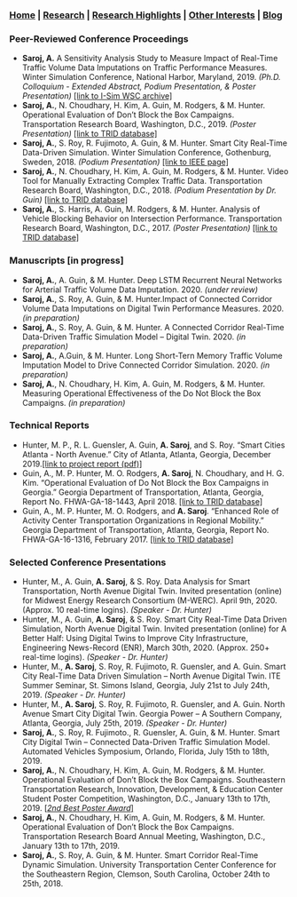 ### [Home](README.md) | [Research](research_projects.md) | [Research Highlights](/research.md) | [Other Interests](other_interests.md) | [Blog](blog.md)  

### Peer-Reviewed Conference Proceedings
- **Saroj, A.** A Sensitivity Analysis Study to Measure Impact of Real-Time Traffic Volume Data Imputations on Traffic Performance Measures. Winter Simulation Conference, National Harbor, Maryland, 2019. *(Ph.D. Colloquium - Extended Abstract, Podium Presentation, & Poster Presentation)* [[link to I-Sim WSC archive]](https://www.informs-sim.org/wsc19papers/290.pdf)
- **Saroj, A.**, N. Choudhary, H. Kim, A. Guin, M. Rodgers, & M. Hunter. Operational Evaluation of Don’t Block the Box Campaigns. Transportation Research Board, Washington, D.C., 2019. *(Poster Presentation)* [[link to TRID database]](https://trid.trb.org/view/1573335)
- **Saroj, A.**, S. Roy, R. Fujimoto, A. Guin, & M. Hunter. Smart City Real-Time Data-Driven Simulation. Winter Simulation Conference, Gothenburg, Sweden, 2018. *(Podium Presentation)* [[link to IEEE page]](https://ieeexplore.ieee.org/document/8632198?denied=)
- **Saroj, A.**, N. Choudhary, H. Kim, A. Guin, M. Rodgers, & M. Hunter. Video Tool for Manually Extracting Complex Traffic Data. Transportation Research Board, Washington, D.C., 2018. *(Podium Presentation by Dr. Guin)* [[link to TRID database]](https://trid.trb.org/view/1496767)
- **Saroj, A.**, S. Harris, A. Guin, M. Rodgers, & M. Hunter. Analysis of Vehicle Blocking Behavior on Intersection Performance. Transportation Research Board, Washington, D.C., 2017. *(Poster Presentation)* [[link to TRID database]](https://trid.trb.org/view/1439541)

### Manuscripts [in progress]
- **Saroj, A.**, A. Guin, & M. Hunter. Deep LSTM Recurrent Neural Networks for Arterial Traffic Volume Data Imputation. 2020. *(under review)*
- **Saroj, A.**, S. Roy, A. Guin, & M. Hunter.Impact of Connected Corridor Volume Data Imputations on Digital Twin Performance Measures. 2020. *(in preparation)*
- **Saroj, A.**, S. Roy, A. Guin, & M. Hunter. A Connected Corridor Real-Time Data-Driven Traffic Simulation Model – Digital Twin. 2020. *(in preparation)*
- **Saroj, A.**, A.Guin, & M. Hunter. Long Short-Tern Memory Traffic Volume Imputation Model to Drive Connected Corridor Simulation. 2020. *(in preparation)*
- **Saroj, A.**, N. Choudhary, H. Kim, A. Guin, M. Rodgers, & M. Hunter. Measuring Operational Effectiveness of the Do Not Block the Box Campaigns. *(in preparation)*

### Technical Reports
- Hunter, M. P., R. L. Guensler, A. Guin, **A. Saroj**, and S. Roy. “Smart Cities Atlanta - North Avenue.” City of Atlanta, Atlanta, Georgia, December 2019.[[link to project report (pdf)]](http://realtime.ce.gatech.edu/RenewAtlanta-GeorgiaTech-Final-Report.pdf)
- Guin, A., M. P. Hunter, M. O. Rodgers, **A. Saroj**, N. Choudhary, and H. G. Kim. “Operational Evaluation of Do Not Block the Box Campaigns in Georgia.” Georgia Department of Transportation, Atlanta, Georgia, Report No. FHWA-GA-18-1443, April 2018. [[link to TRID database]](https://trid.trb.org/view/1523189)
- Guin, A., M. P. Hunter, M. O. Rodgers, and **A. Saroj**. “Enhanced Role of Activity Center Transportation Organizations in Regional Mobility.” Georgia Department of Transportation, Atlanta, Georgia, Report No. FHWA-GA-16-1316, February 2017. [[link to TRID database]](https://trid.trb.org/view/1475161)

### Selected Conference Presentations
- Hunter, M., A. Guin, **A. Saroj**, & S. Roy. Data Analysis for Smart Transportation, North Avenue Digital Twin.  Invited presentation (online) for Midwest Energy Research Consortium (M-WERC). April 9th, 2020.  (Approx. 10 real-time logins). *(Speaker - Dr. Hunter)*
- Hunter, M., A. Guin, **A. Saroj**, & S. Roy. Smart City Real-Time Data Driven Simulation, North Avenue Digital Twin.  Invited presentation (online) for A Better Half: Using Digital Twins to Improve City Infrastructure, Engineering News-Record (ENR), March 30th, 2020. (Approx. 250+ real-time logins). *(Speaker - Dr. Hunter)*
- Hunter, M., **A. Saroj**, S. Roy, R. Fujimoto, R. Guensler, and A. Guin. Smart City Real-Time Data Driven Simulation – North Avenue Digital Twin. ITE Summer Seminar, St. Simons Island, Georgia, July 21st to July 24th, 2019. *(Speaker - Dr. Hunter)* 
- Hunter, M., **A. Saroj**, S. Roy, R. Fujimoto, R. Guensler, and A. Guin. North Avenue Smart City Digital Twin. Georgia Power – A Southern Company, Atlanta, Georgia, July 25th, 2019. *(Speaker - Dr. Hunter)* 
- **Saroj, A.**, S. Roy, R. Fujimoto., R. Guensler, A. Guin, & M. Hunter. Smart City Digital Twin – Connected Data-Driven Traffic Simulation Model. Automated Vehicles Symposium, Orlando, Florida, July 15th to 18th, 2019.
- **Saroj, A.**, N. Choudhary, H. Kim, A. Guin, M. Rodgers, & M. Hunter. Operational Evaluation of Don’t Block the Box Campaigns. Southeastern Transportation Research, Innovation, Development, & Education Center Student Poster Competition, Washington, D.C., January 13th to 17th, 2019. [[*2nd Best Poster Award*]](https://stride.ce.ufl.edu/2019/06/2019-awards/)
- **Saroj, A.**, N. Choudhary, H. Kim, A. Guin, M. Rodgers, & M. Hunter. Operational Evaluation of Don’t Block the Box Campaigns. Transportation Research Board Annual Meeting, Washington, D.C., January 13th to 17th, 2019.
- **Saroj, A.**, S. Roy, A. Guin, & M. Hunter. Smart Corridor Real-Time Dynamic Simulation. University Transportation Center Conference for the Southeastern Region, Clemson, South Carolina, October 24th to 25th, 2018.

